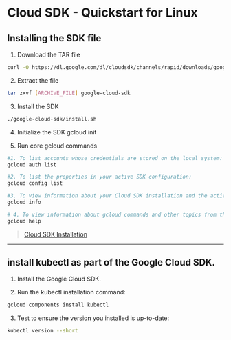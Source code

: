 # Cloud SDK - Quickstart for Linux

## Installing the SDK file

1. Download the TAR file 
```bash
curl -O https://dl.google.com/dl/cloudsdk/channels/rapid/downloads/google-cloud-sdk-271.0.0-linux-x86_64.tar.gz
```

2. Extract the file
```bash
tar zxvf [ARCHIVE_FILE] google-cloud-sdk
```

3. Install the SDK
```bash
./google-cloud-sdk/install.sh
```

4. Initialize the SDK
gcloud init

5. Run core gcloud commands
```bash
#1. To list accounts whose credentials are stored on the local system:
gcloud auth list

#2. To list the properties in your active SDK configuration:
gcloud config list

#3. To view information about your Cloud SDK installation and the active SDK configuration:
gcloud info

# 4. To view information about gcloud commands and other topics from the command line:
gcloud help
```

> [Cloud SDK Installation](https://cloud.google.com/sdk/docs/quickstart-linux)

___

## install kubectl as part of the Google Cloud SDK.

1. Install the Google Cloud SDK.

2. Run the kubectl installation command:

``` bash
gcloud components install kubectl
````

3. Test to ensure the version you installed is up-to-date:

```bash
kubectl version --short
```

